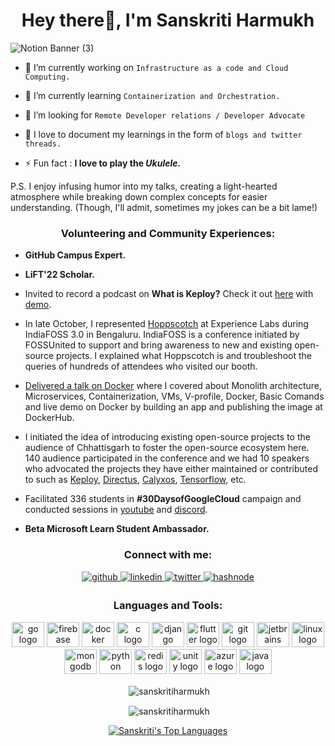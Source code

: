 
<h1 align="center">Hey there👋, I'm Sanskriti Harmukh </h1>



![Notion Banner (3)](https://github.com/Sanskriti-Harmukh/Sanskriti-Harmukh/assets/165848320/23bff20c-62d1-409f-b4ea-3e968ded0a7b)



- 🔭 I’m currently working on `Infrastructure as a code and Cloud Computing.`

- 🌱 I’m currently learning `Containerization and Orchestration.`

- 🤝 I’m looking for `Remote Developer relations / Developer Advocate`

- 📝 I love to document my learnings in the form of `blogs and twitter threads.`

- ⚡ Fun fact : **I love to play the *Ukulele.***

P.S. I enjoy infusing humor into my talks, creating a light-hearted atmosphere while breaking down complex concepts for easier understanding. (Though, I'll admit, sometimes my jokes can be a bit lame!)



<h3 align="center">Volunteering and Community Experiences:</h3>
<p align="center">
  
- **GitHub Campus Expert.**
  
- **LiFT'22 Scholar.**
  
- Invited to record a podcast on **What is Keploy?** Check it out [here](https://youtu.be/w9Wk0PgMUmc) with [demo](https://www.youtube.com/watch?v=0stKYDXYM94).

- In late October, I represented [Hoppscotch](https://github.com/hoppscotch/hoppscotch) at Experience Labs during IndiaFOSS 3.0 in Bengaluru. IndiaFOSS is a conference initiated by FOSSUnited to support and bring awareness to new and existing open-source projects. I explained what Hoppscotch is and troubleshoot the queries of hundreds of attendees who visited our booth.

- [Delivered a talk on Docker](https://www.linkedin.com/feed/update/urn:li:activity:7050766875982520320) where I covered about Monolith architecture, Microservices, Containerization, VMs, V-profile, Docker, Basic Comands and live demo on Docker by building an app and publishing the image at DockerHub.

- I initiated the idea of introducing existing open-source projects to the audience of Chhattisgarh to foster the open-source ecosystem here. 140 audience participated in the conference and we had 10 speakers who advocated the projects they have either maintained or contributed to such as [Keploy](https://github.com/keploy/keploy), [Directus](https://github.com/directus/directus), [Calyxos](https://github.com/CalyxOS/calyxos), [Tensorflow](https://github.com/tensorflow/tensorflow), etc.

- Facilitated 336 students in **#30DaysofGoogleCloud** campaign and conducted sessions in [youtube](https://youtu.be/bmtzwh6JuPQ) and [discord](https://discord.com/invite/MEu92PcNnP). 
  
- **Beta Microsoft Learn Student Ambassador.**
  

  


<h3 align="center">Connect with me:</h3>
<div align="center">
<a href="https://github.com/SanskritiHarmukh" target="_blank">
<img src=https://img.shields.io/badge/github-%2324292e.svg?&style=for-the-badge&logo=github&logoColor=white alt=github style="margin-bottom: 5px;" />
</a>
<a href="https://linkedin.com/in/sanskriti-harmukh" target="_blank">
<img src=https://img.shields.io/badge/linkedin-%231E77B5.svg?&style=for-the-badge&logo=linkedin&logoColor=white alt=linkedin style="margin-bottom: 5px;" />
</a>
<a href="https://twitter.com/Senzkriti" target="_blank">
<img src=https://img.shields.io/badge/twitter-%2300acee.svg?&style=for-the-badge&logo=twitter&logoColor=white alt=twitter style="margin-bottom: 5px;" />
</a>
<a href="https://dev.to/sanskritiharmukh" target="_blank">
<img src=https://img.shields.io/badge/dev.to-%232962FF.svg?&style=for-the-badge&logo=Dev&logoColor=white alt=hashnode style="margin-bottom: 5px;" />
</a>  
</div>  


<h3 align="center">Languages and Tools:</h3>
<div align="center">
  <img src="https://cdn.jsdelivr.net/gh/devicons/devicon/icons/go/go-original.svg" height="40" width="52" alt="go logo"  />
  <img src="https://cdn.jsdelivr.net/gh/devicons/devicon/icons/firebase/firebase-plain-wordmark.svg" height="40" width="52" alt="firebase logo"  />
  <img src="https://cdn.jsdelivr.net/gh/devicons/devicon/icons/docker/docker-plain-wordmark.svg" height="40" width="52" alt="docker logo"  />
  <img src="https://cdn.jsdelivr.net/gh/devicons/devicon/icons/c/c-original.svg" height="40" width="52" alt="c logo"  />
  <img src="https://cdn.jsdelivr.net/gh/devicons/devicon/icons/django/django-plain.svg" height="40" width="52" alt="django logo"  />
  <img src="https://cdn.jsdelivr.net/gh/devicons/devicon/icons/flutter/flutter-original.svg" height="40" width="52" alt="flutter logo"  />
  <img src="https://cdn.jsdelivr.net/gh/devicons/devicon/icons/git/git-original.svg" height="40" width="52" alt="git logo"  />
  <img src="https://cdn.jsdelivr.net/gh/devicons/devicon/icons/jetbrains/jetbrains-original.svg" height="40" width="52" alt="jetbrains logo"  />
  <img src="https://cdn.jsdelivr.net/gh/devicons/devicon/icons/linux/linux-original.svg" height="40" width="52" alt="linux logo"  />
  <img src="https://cdn.jsdelivr.net/gh/devicons/devicon/icons/mongodb/mongodb-original.svg" height="40" width="52" alt="mongodb logo"  />
  <img src="https://cdn.jsdelivr.net/gh/devicons/devicon/icons/python/python-original.svg" height="40" width="52" alt="python logo"  />
  <img src="https://cdn.jsdelivr.net/gh/devicons/devicon/icons/redis/redis-original.svg" height="40" width="52" alt="redis logo"  />
  <img src="https://cdn.jsdelivr.net/gh/devicons/devicon/icons/unity/unity-original.svg" height="40" width="52" alt="unity logo"  />
  <img src="https://cdn.jsdelivr.net/gh/devicons/devicon/icons/azure/azure-original.svg" height="40" width="52" alt="azure logo"  />
  <img src="https://cdn.jsdelivr.net/gh/devicons/devicon/icons/java/java-original.svg" height="40" width="52" alt="java logo"  />
</div>


<!--<p><img align="left" src="https://github-readme-stats.vercel.app/api/top-langs?username=sanskritiharmukh&show_icons=true&locale=en&layout=compact" alt="sanskritiharmukh" /></p>-->

<p align="center">&nbsp;<img align="center" src="https://github-readme-stats.vercel.app/api?username=SanskritiHarmukh&theme=prussian&show_icons=true&hide_border=true&count_private=false" alt="sanskritiharmukh" /></p>
<p align="center">&nbsp;<img align="center" src="https://github-readme-streak-stats.herokuapp.com?user=SanskritiHarmukh&theme=prussian" alt="sanskritiharmukh" /></p>
<p align="center"><a href="https://github.com/SanskritiHarmukh/github-readme-stats"><img alt="Sanskriti's Top Languages" src="https://github-readme-stats.vercel.app/api/top-langs/?username=SanskritiHarmukh&theme=prussian&show_icons=true&hide_border=true&layout=compact" alt="sanskritiharmukh" /></a>


